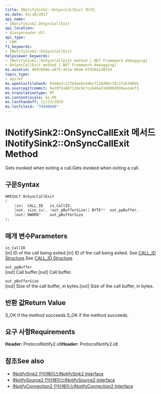 ```yaml
---
title: INotifySink2::OnSyncCallExit 메서드
ms.date: 03/30/2017
api_name:
- INotifySink2.OnSyncCallExit
api_location:
- diasymreader.dll
api_type:
- COM
f1_keywords:
- INotifySink2::OnSyncCallExit
helpviewer_keywords:
- INotifySink2::OnSyncCallExit method [.NET Framework debugging]
- OnSyncCallExit method [.NET Framework debugging]
ms.assetid: d9d7600e-a8f5-443a-96de-67d26e130f2d
topic_type:
- apiref
ms.openlocfilehash: 03b8afc1276dae6244bcf12bd0bc78c2fa5380bb
ms.sourcegitcommit: 9a39f2a06f110c9c7ca54ba216900d038aa14ef3
ms.translationtype: MT
ms.contentlocale: ko-KR
ms.lasthandoff: 11/23/2019
ms.locfileid: "74448688"
---
```

# <a name="inotifysink2onsynccallexit-method"></a><span data-ttu-id="38220-102">INotifySink2::OnSyncCallExit 메서드</span><span class="sxs-lookup"><span data-stu-id="38220-102">INotifySink2::OnSyncCallExit Method</span></span>
<span data-ttu-id="38220-103">Gets invoked when exiting a call.</span><span class="sxs-lookup"><span data-stu-id="38220-103">Gets invoked when exiting a call.</span></span>  
  
## <a name="syntax"></a><span data-ttu-id="38220-104">구문</span><span class="sxs-lookup"><span data-stu-id="38220-104">Syntax</span></span>  
  
```cpp  
HRESULT OnSyncCallExit  
(  
    [in]  CALL_ID   in_CallID,  
    [out, size_is(, *out_pBufferSize)] BYTE**  out_ppBuffer,  
    [out] DWORD*    out_pBufferSize  
);  
```  
  
## <a name="parameters"></a><span data-ttu-id="38220-105">매개 변수</span><span class="sxs-lookup"><span data-stu-id="38220-105">Parameters</span></span>  
 `in_CallID`  
 <span data-ttu-id="38220-106">[in] ID of the call being exited.</span><span class="sxs-lookup"><span data-stu-id="38220-106">[in] ID of the call being exited.</span></span> <span data-ttu-id="38220-107">See [CALL_ID Structure](../../../../docs/framework/unmanaged-api/diagnostics/call-id-structure.md).</span><span class="sxs-lookup"><span data-stu-id="38220-107">See [CALL_ID Structure](../../../../docs/framework/unmanaged-api/diagnostics/call-id-structure.md).</span></span>  
  
 `out_ppBuffer`  
 <span data-ttu-id="38220-108">[out] Call buffer.</span><span class="sxs-lookup"><span data-stu-id="38220-108">[out] Call buffer.</span></span>  
  
 `out_pBufferSize`  
 <span data-ttu-id="38220-109">[out] Size of the call buffer, in bytes.</span><span class="sxs-lookup"><span data-stu-id="38220-109">[out] Size of the call buffer, in bytes.</span></span>  
  
## <a name="return-value"></a><span data-ttu-id="38220-110">반환 값</span><span class="sxs-lookup"><span data-stu-id="38220-110">Return Value</span></span>  
 <span data-ttu-id="38220-111">S_OK if the method succeeds.</span><span class="sxs-lookup"><span data-stu-id="38220-111">S_OK if the method succeeds.</span></span>  
  
## <a name="requirements"></a><span data-ttu-id="38220-112">요구 사항</span><span class="sxs-lookup"><span data-stu-id="38220-112">Requirements</span></span>  
 <span data-ttu-id="38220-113">**Header:** ProtocolNotify2.idl</span><span class="sxs-lookup"><span data-stu-id="38220-113">**Header:** ProtocolNotify2.idl</span></span>  
  
## <a name="see-also"></a><span data-ttu-id="38220-114">참조</span><span class="sxs-lookup"><span data-stu-id="38220-114">See also</span></span>

- [<span data-ttu-id="38220-115">INotifySink2 인터페이스</span><span class="sxs-lookup"><span data-stu-id="38220-115">INotifySink2 Interface</span></span>](../../../../docs/framework/unmanaged-api/diagnostics/inotifysink2-interface.md)
- [<span data-ttu-id="38220-116">INotifySource2 인터페이스</span><span class="sxs-lookup"><span data-stu-id="38220-116">INotifySource2 Interface</span></span>](../../../../docs/framework/unmanaged-api/diagnostics/inotifysource2-interface.md)
- [<span data-ttu-id="38220-117">INotifyConnection2 인터페이스</span><span class="sxs-lookup"><span data-stu-id="38220-117">INotifyConnection2 Interface</span></span>](../../../../docs/framework/unmanaged-api/diagnostics/inotifyconnection2-interface.md)
